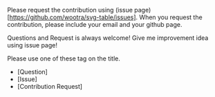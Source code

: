 Please request the contribution using (issue page)[https://github.com/wootra/svg-table/issues]. When you request the contribution, please include your email and your github page.

Questions and Request is always welcome! Give me improvement idea using issue page!

Please use one of these tag on the title.
- [Question]
- [Issue]
- [Contribution Request]

